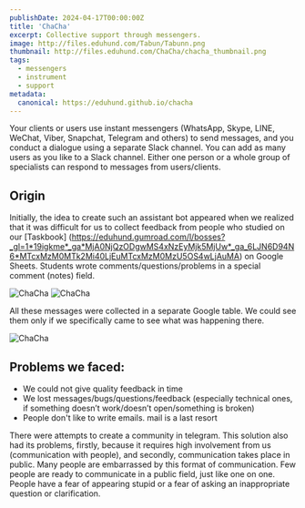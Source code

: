 ```yaml
---
publishDate: 2024-04-17T00:00:00Z
title: 'ChaCha'
excerpt: Collective support through messengers.
image: http://files.eduhund.com/Tabun/Tabunn.png
thumbnail: http://files.eduhund.com/ChaCha/chacha_thumbnail.png
tags:
  - messengers
  - instrument
  - support
metadata:
  canonical: https://eduhund.github.io/chacha
---
```


Your clients or users use instant messengers (WhatsApp, Skype, LINE, WeChat, Viber, Snapchat, Telegram and others) to send messages, and you conduct a dialogue using a separate Slack channel. You can add as many users as you like to a Slack channel. Either one person or a whole group of specialists can respond to messages from users/clients.

## Origin 
Initially, the idea to create such an assistant bot appeared when we realized that it was difficult for us to collect feedback from people who studied on our [Taskbook] (https://eduhund.gumroad.com/l/bosses?_gl=1*19igkme*_ga*MjA0NjQzODgwMS4xNzEyMjk5MjUw*_ga_6LJN6D94N6*MTcxMzM0MTk2Mi40LjEuMTcxMzM0MzU5OS4wLjAuMA) on Google Sheets. Students wrote comments/questions/problems in a special comment (notes) field. 

![ChaCha](http://files.eduhund.com/ChaCha/bles_comments_1.png) 
![ChaCha](http://files.eduhund.com/ChaCha/tables_comments.png)

All these messages were collected in a separate Google table. We could see them only if we specifically came to see what was happening there.

![ChaCha](http://files.eduhund.com/ChaCha/tables_messages.png)

## Problems we faced: 

- We could not give quality feedback in time
- We lost messages/bugs/questions/feedback (especially technical ones, if  something doesn’t work/doesn’t open/something is broken)
- People don't like to write emails. mail is a last resort

There were attempts to create a community in telegram. This solution also had its problems, firstly, because it requires high involvement from us (communication with people), and secondly, communication takes place in public. Many people are embarrassed by this format of communication. Few people are ready to communicate in a public field, just like one on one. People have a fear of appearing stupid or a fear of asking an inappropriate question or clarification.

